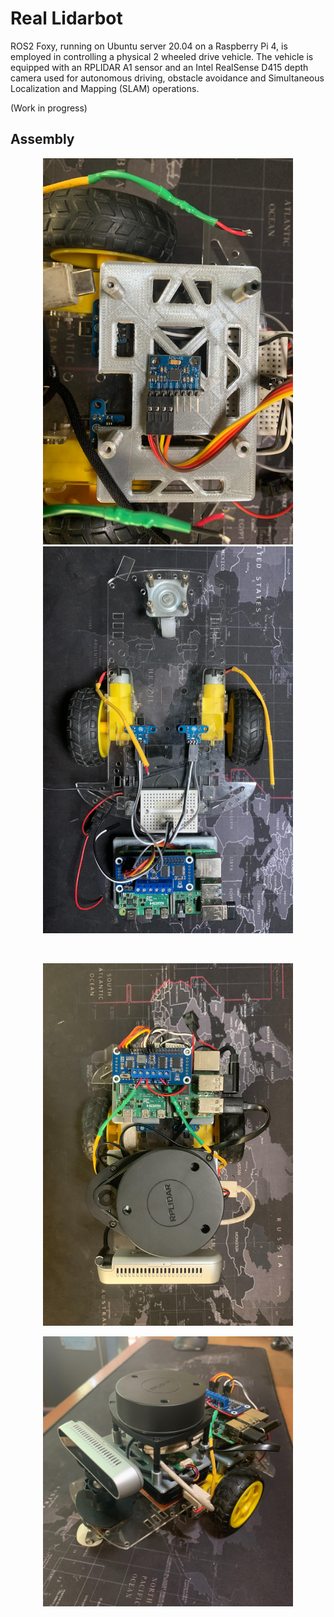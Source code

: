 # Real Lidarbot

ROS2 Foxy, running on Ubuntu server 20.04 on a Raspberry Pi 4, is employed in controlling a physical 2 wheeled drive vehicle. The vehicle is equipped with an RPLIDAR A1 sensor and an Intel RealSense D415 depth camera used for autonomous driving, obstacle avoidance and Simultaneous Localization and Mapping (SLAM) operations.

(Work in progress)

## Assembly

<p align="center">
  <img src=images/mpu6050.jpg width="400">
  <img src=images/encoders.jpg width="400">
</p>

<br/>

<p align='center'>
  <img src=images/top_view.jpg width="400">
</p>

<p align="center">
  <img src=images/side_view.jpg width="400">
</p>
